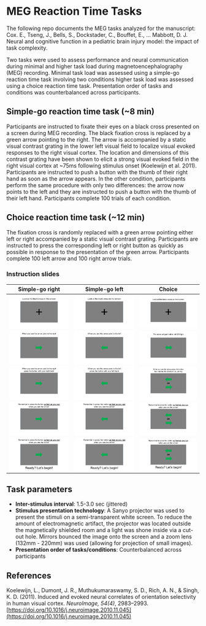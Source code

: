 # MEG Reaction Time Tasks

The following repo documents the MEG tasks analyzed for the manuscript:
Cox. E., Tseng, J., Bells, S., Dockstader, C., Bouffet, E., … Mabbott, D. J. Neural and cognitive function in a pediatric brain injury model: the impact of task complexity.

Two tasks were used to assess performance and neural communication during minimal and higher task load during magnetoencephalography (MEG) recording. Minimal task load was assessed using a simple-go reaction time task involving two conditions higher task load was assessed using a choice reaction time task. Presentation order of tasks and conditions was counterbalanced across participants. 

## Simple-go reaction time task (~8 min)

Participants are instructed to fixate their eyes on a black cross presented on a screen during MEG recording. The black fixation cross is replaced by a green arrow pointing to the right. The arrow is accompanied by a static visual contrast grating in the lower left visual field to localize visual evoked responses to the right visual cortex. The location and dimensions of this contrast grating have been shown to elicit a strong visual evoked field in the right visual cortex at ~75ms following stimulus onset (Koelewijn et al. 2011). Participants are instructed to push a button with the thumb of their right hand as soon as the arrow appears. In the other condition, participants perform the same procedure with only two differences: the arrow now points to the left and they are instructed to push a button with the thumb of their left hand. Participants complete 100 trials of each condition. 

## Choice reaction time task (~12 min)

The fixation cross is randomly replaced with a green arrow pointing either left or right accompanied by a static visual contrast grating. Participants are instructed to press the corresponding left or right button as quickly as possible in response to the presentation of the green arrow. Participants complete 100 left arrow and 100 right arrow trials. 

### Instruction slides

| Simple-go right | Simple-go left | Choice |
| -- | -- | -- |
| <img style="float: left;" src="/instruction_slides/Slide1.JPG"> | <img style="float: left;" src="/instruction_slides/Slide6.JPG"> | <img style="float: left;" src="/instruction_slides/Slide11.JPG"> |
| <img style="float: left;" src="/instruction_slides/Slide2.JPG"> | <img style="float: left;" src="/instruction_slides/Slide7.JPG"> | <img style="float: left;" src="/instruction_slides/Slide12.JPG"> |
| <img style="float: left;" src="/instruction_slides/Slide3.JPG"> | <img style="float: left;" src="/instruction_slides/Slide8.JPG"> | <img style="float: left;" src="/instruction_slides/Slide13.JPG"> |
| <img style="float: left;" src="/instruction_slides/Slide4.JPG"> | <img style="float: left;" src="/instruction_slides/Slide9.JPG"> | <img style="float: left;" src="/instruction_slides/Slide14.JPG"> |
| <img style="float: left;" src="/instruction_slides/Slide5.JPG"> | <img style="float: left;" src="/instruction_slides/Slide10.JPG"> | <img style="float: left;" src="/instruction_slides/Slide15.JPG"> |

## Task parameters

* **Inter-stimulus interval**: 1.5-3.0 sec (jittered)
* **Stimulus presentation technology**: A Sanyo projector was used to present the stimuli on a semi-transparent white screen. To reduce the amount of electromagnetic artifact, the projector was located outside the magnetically shielded room and a light was shone inside via a cut-out hole. Mirrors bounced the image onto the screen and a zoom lens (132mm - 220mm) was used (allowing for projection of small images).
* **Presentation order of tasks/conditions**: Counterbalanced across participants

## References
Koelewijn, L., Dumont, J. R., Muthukumaraswamy, S. D., Rich, A. N., & Singh, K. D. (2011). Induced and evoked neural correlates of orientation selectivity in human visual cortex. _NeuroImage, 54(4)_, 2983–2993. [https://doi.org/10.1016/j.neuroimage.2010.11.045](https://doi.org/10.1016/j.neuroimage.2010.11.045)
